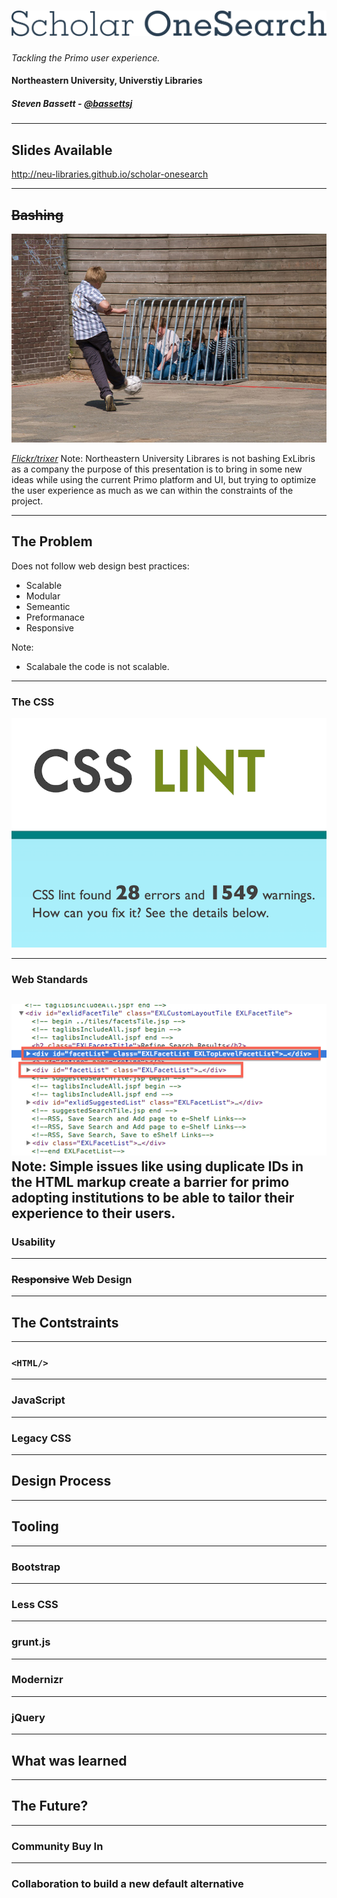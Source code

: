 <h1>
  <img src="/img-src/scholar-one-search.svg" alt="Scholar OneSearch"/>
</h1>

*Tackling the Primo user experience.*

#### Northeastern University, Universtiy Libraries

##### Steven Bassett - [@bassettsj](http://twitter.com/bassettsj)

----

## Slides Available

http://neu-libraries.github.io/scholar-onesearch

----

## ~~Bashing~~

![Boy bulling other children by kicking soccer ball onto a metal soccer where the other children are hiding for protection ""](img-src/bully.jpg)

<cite>[Flickr/trixer](http://www.flickr.com/photos/trixer/3531445744)</cite>
Note: Northeastern University Librares is not bashing ExLibris as a company the purpose of this presentation is to bring in some new ideas while using the current Primo platform and UI, but trying to optimize the user experience as much as we can within the constraints of the project.

----
## The Problem

Does not follow web design best practices:

<ul>
  <li class="fragment">Scalable</li>
  <li class="fragment">Modular</li>
  <li class="fragment">Semeantic</li>
  <li class="fragment">Preformanace</li>
  <li class="fragment">Responsive</li>
</ul>

Note:
* Scalabale the code is not scalable.

----

### The CSS

![CSS Lint - CSS Ling found 28 errors and 1549 warnings. How can we fix it? See the details below.](img-src/css-issues.png)
    
----

### Web Standards

![Screen shot of source HTML hightlighting two DIV elements with matching ID attributes](img-src/duplicate-ids.png)
Note: Simple issues like using duplicate IDs in the HTML markup create a barrier for primo adopting institutions to be able to tailor their experience to their users.
----

### Usability

----
### ~~Responsive~~ Web Design


----
## The Contstraints

----
### `<HTML/>`

----
### JavaScript

----
### Legacy CSS


----
## Design Process


----
## Tooling

----
### Bootstrap

----
### Less CSS

----
### grunt.js

----
### Modernizr

----
### jQuery


----
## What was learned

----
## The Future?

----
### Community Buy In

----
### Collaboration to build a new default alternative
